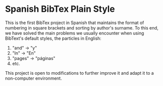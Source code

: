 # Spanish BibTex Plain Style

This is the first BibTex project in Spanish that maintains the format of numbering in square brackets and sorting by author's surname.
To this end, we have solved the main problems we usually encounter when using BibText's default styles, the particles in English:

1. "and" -> "y"
2. "In" -> "En"
3. "pages" -> "páginas"
4. etc.


This project is open to modifications to further improve it and adapt it to a non-computer environment.  
